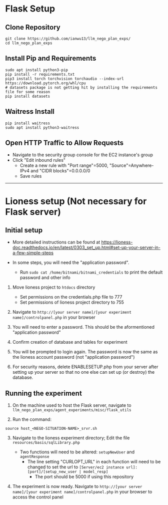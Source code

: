 # Flask Setup

## Clone Repository
```
git clone https://github.com/ianwu13/llm_nego_plan_exps/
cd llm_nego_plan_exps
```

## Install Pip and Requirements
```
sudo apt install python3-pip
pip install -r requirements.txt
pip3 install torch torchvision torchaudio --index-url https://download.pytorch.org/whl/cpu
# datasets package is not getting hit by installing the requirements file for some reason
pip install datasets
```

## Waitress Install
```
pip install waitress
sudo apt install python3-waitress
```

## Open HTTP Traffic to Allow Requests

* Navigate to the security group console for the EC2 instance's group
* Click "Edit inbound rules"
    * Create a new rule with "Port range"=5000, "Source"=Anywhere-IPv4 and "CIDR blocks"=0.0.0.0/0
    * Save rules

---

# Lioness setup (Not necessary for Flask server)

## Initial setup
* More detailed instructions can be found at https://lioness-doc.readthedocs.io/en/latest/0303_set_up.html#set-up-your-server-in-a-few-simple-steps

* In some steps, you will need the "application password".
    * Run `sudo cat /home/bitnami/bitnami_credentials` to print the default password and other info

1. Move lioness project to `htdocs` directory
    * Set permissions on the credentials.php file to 777
    * Set permissions of lioness project directory to 755

2. Navigate to `http://[your server name]/[your experiment name]/controlpanel.php` in your browser

3. You will need to enter a password. This should be the aformentioned "application password"

4. Confirm creation of database and tables for experiment

5. You will be prompted to login again. The password is now the same as the lioness account password (not "application password")

6. For security reasons, delete ENABLESETUP.php from your server after setting up your server so that no one else can set up (or destroy) the database.

## Running the experiment

1. On the machine used to host the Flask server, navigate to `llm_nego_plan_exps/agent_experiments/misc/flask_utils`

2. Run the command:
```
source host_<NEGO-SITUATION-NAME>_srvr.sh
```

3. Navigate to the lioness experiment directory; Edit the file `resources/basis/sqlLibrary.php`
    * Two functions will need to be altered: `setupNewUser` and `agentResponse`
        * The line setting "CURLOPT_URL" in each function will need to be changed to set the url to `[Server/ec2 instance url]:[port]/[setup_new_user | model_resp]`
            * The port should be 5000 if using this repository

4. The experiment is now ready. Navigate to `http://[your server name]/[your experiment name]/controlpanel.php` in your browser to access the control panel
